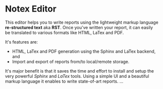 Notex Editor
============

This editor helps you to write reports using the lightweight markup language **re-structured text** aka **RST**. Once you've written your report, it can easily be translated to various formats like HTML, LaTex and PDF.

It's features are:

  * HTML, LaTex and PDF generation using the Sphinx and LaTex backend, and
  * Import and export of reports from/to local/remote storage.

It's major benefit is that it saves the time and effort to install and setup the very powerful *Sphinx* and *LaTex* tools. Using a simple UI and a beautiful markup language it enables to write state-of-art reports.
...
